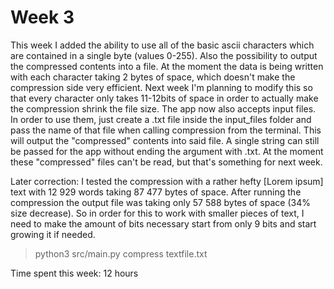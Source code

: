# Week 3

This week I added the ability to use all of the basic ascii characters which are contained in a single byte (values 0-255). Also the possibility to output the compressed contents into a file. At the moment the data is being written with each character taking 2 bytes of space, which doesn't make the compression side very efficient. Next week I'm planning to modify this so that every character only takes 11-12bits of space in order to actually make the compression shrink the file size. The app now also accepts input files. In order to use them, just create a .txt file inside the input_files folder and pass the name of that file when calling compression from the terminal. This will output the "compressed" contents into said file. A single string can still be passed for the app without ending the argument with .txt. At the moment these "compressed" files can't be read, but that's something for next week.

Later correction: I tested the compression with a rather hefty [Lorem ipsum] text with 12 929 words taking 87 477 bytes of space. After running the compression the output file was taking only 57 588 bytes of space (34% size decrease). So in order for this to work with smaller pieces of text, I need to make the amount of bits necessary start from only 9 bits and start growing it if needed.

> python3 src/main.py compress textfile.txt

Time spent this week: 12 hours
